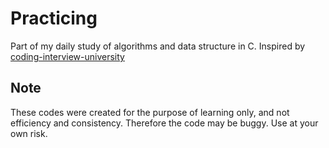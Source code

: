 # Practicing
Part of my daily study of algorithms and data structure in C. Inspired by [coding-interview-university](https://github.com/jwasham/coding-interview-university)
 
 ## Note
 These codes were created for the purpose of learning only, and not efficiency and consistency. Therefore the code may be buggy. Use at your own risk.